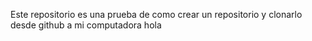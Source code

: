 Este repositorio es una prueba de como crear un repositorio y clonarlo desde github a mi computadora
hola

